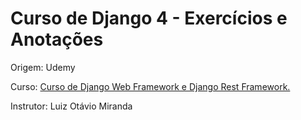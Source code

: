 # Curso de Django 4 - Exercícios e Anotações

Origem: Udemy

Curso: [Curso de Django Web Framework e Django Rest Framework.](https://www.udemy.com/course/curso-de-django-web-framework-com-python-html-e-css/)

Instrutor: Luiz Otávio Miranda 


